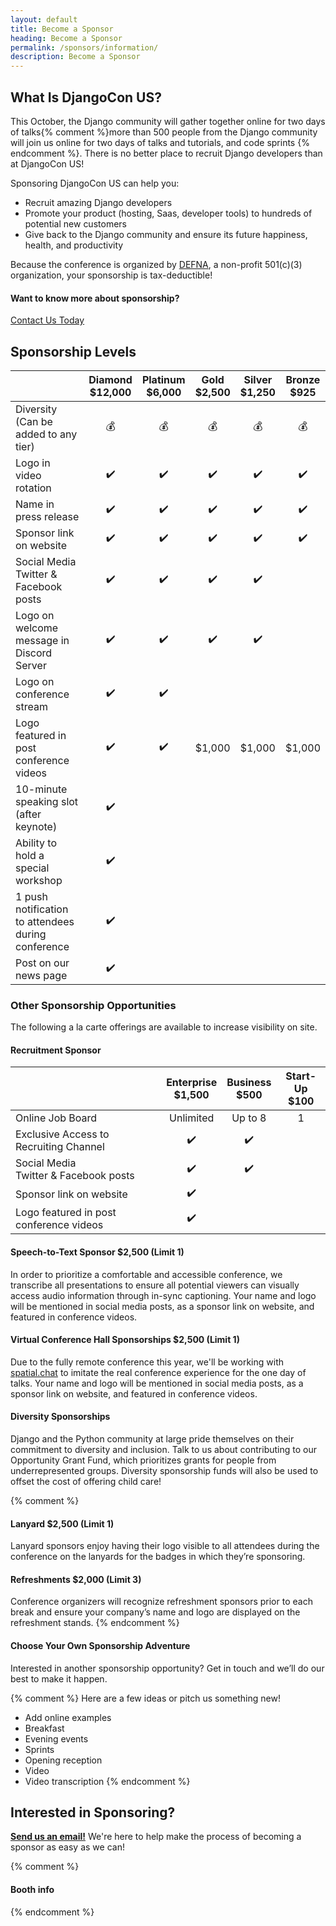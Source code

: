 ```yaml
---
layout: default
title: Become a Sponsor
heading: Become a Sponsor
permalink: /sponsors/information/
description: Become a Sponsor
---
```


## What Is DjangoCon US?

This October, the Django community will gather together online for two days of talks{% comment %}more than 500 people from the Django community will join us online for two days of talks and tutorials, and code sprints {% endcomment %}. There is no better place to recruit Django developers than at DjangoCon US!

Sponsoring DjangoCon US can help you:

- Recruit amazing Django developers
- Promote your product (hosting, Saas, developer tools) to hundreds of potential new customers
- Give back to the Django community and ensure its future happiness, health, and productivity

Because the conference is organized by [DEFNA](https://www.defna.org/), a non-profit 501(c)(3) organization, your sponsorship is tax-deductible!


#### Want to know more about sponsorship?

<a href="mailto:{{site.sponsors_email}}" class="button">Contact Us Today</a>


## Sponsorship Levels

|                                                                                    | Diamond<br> $12,000 | Platinum<br> $6,000 | Gold<br> $2,500                                         | Silver<br> $1,250  | Bronze<br> $925  |
| ---------------------------------------------------------------------------------- | :-----------------: | :-----------------: | :-----------------------------------------------------: | :----------------: | :----------------: |
| Diversity<br> (Can be added to any tier)                                           |     :moneybag:      |     :moneybag:      |                       :moneybag:                        |     :moneybag:     |     :moneybag:     |
| Logo in video rotation                                                             | :heavy_check_mark:  | :heavy_check_mark:  |                   :heavy_check_mark:                    | :heavy_check_mark: | :heavy_check_mark: |
| Name in press release                                                              | :heavy_check_mark:  | :heavy_check_mark:  |                   :heavy_check_mark:                    | :heavy_check_mark: | :heavy_check_mark: |
| Sponsor link on website                                                            | :heavy_check_mark:  | :heavy_check_mark:  |                   :heavy_check_mark:                    | :heavy_check_mark: | :heavy_check_mark: |
| Social Media<br> Twitter & Facebook posts                                          | :heavy_check_mark:  | :heavy_check_mark:  |                   :heavy_check_mark:                    | :heavy_check_mark: |                    |
| Logo on welcome message in Discord Server                                        | :heavy_check_mark:  | :heavy_check_mark:  |                   :heavy_check_mark:                    | :heavy_check_mark: |                    |
| Logo on conference stream                                                        | :heavy_check_mark:  | :heavy_check_mark:  |                                                         |                    |                    |
| Logo featured in post conference videos                                            | :heavy_check_mark:  | :heavy_check_mark:  |                         $1,000                          |      $1,000        |      $1,000        |
| 10-minute speaking slot (after keynote)                                            | :heavy_check_mark:  |                     |                                                         |                    |                    |
| Ability to hold a special workshop                                                 | :heavy_check_mark:  |                     |                                                         |                    |                    |
| 1 push notification to attendees during conference                                 | :heavy_check_mark:  |                     |                                                         |                    |                    |
| Post on our news page                                                              | :heavy_check_mark:  |                     |                                                         |                    |                    |

### Other Sponsorship Opportunities

The following a la carte offerings are available to increase visibility on site.

#### Recruitment Sponsor

|                                                                                    | Enterprise<br> $1,500 | Business<br> $500 | Start-Up<br> $100  |
| ---------------------------------------------------------------------------------- | :-----------------: | :-----------------: | :----------------: |
| Online Job Board                                                                   |       Unlimited     |         Up to  8    |         1          |
| Exclusive Access to Recruiting Channel                                             | :heavy_check_mark:  | :heavy_check_mark:  |                    |
| Social Media<br> Twitter & Facebook posts                                          | :heavy_check_mark:  | :heavy_check_mark:  |                    |
| Sponsor link on website                                                            | :heavy_check_mark:  |                     |                    |
| Logo featured in post conference videos                                            | :heavy_check_mark:  |                     |                    |

#### Speech-to-Text Sponsor $2,500 (Limit 1)

In order to prioritize a comfortable and accessible conference, we transcribe all presentations to ensure all potential viewers can visually access audio information through in-sync captioning. Your name and logo will be mentioned in social media posts, as a sponsor link on website, and featured in conference videos.

#### Virtual Conference Hall Sponsorships $2,500 (Limit 1)

Due to the fully remote conference this year, we'll be working with [spatial.chat](Spatial.chat) to imitate the real conference experience for the one day of talks. Your name and logo will be mentioned in social media posts, as a sponsor link on website, and featured in conference videos.

#### Diversity Sponsorships

Django and the Python community at large pride themselves on their commitment to diversity and inclusion. Talk to us about contributing to our Opportunity Grant Fund, which prioritizes grants for people from underrepresented groups. Diversity sponsorship funds will also be used to offset the cost of offering child care!

{% comment %}
#### Lanyard $2,500 (Limit 1)

Lanyard sponsors enjoy having their logo visible to all attendees during the conference on the lanyards for the badges in which they’re sponsoring.


#### Refreshments $2,000 (Limit 3)

Conference organizers will recognize refreshment sponsors prior to each break and ensure your company’s name and logo are displayed on the refreshment stands.
{% endcomment %}

#### Choose Your Own Sponsorship Adventure

Interested in another sponsorship opportunity? Get in touch and we’ll do our best to make it happen.

{% comment %}
Here are a few ideas or pitch us something new!

- Add online examples
- Breakfast
- Evening events
- Sprints
- Opening reception
- Video
- Video transcription
{% endcomment %}

## Interested in Sponsoring?

<strong><a href="mailto:{{site.sponsors_email}}">Send us an email!</a></strong> We're here to help make the process of becoming a sponsor as easy as we can!

{% comment %}
#### Booth info
{% endcomment %}
